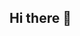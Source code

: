 ## Hi there 👋

<!--
**2020wb86593/2020wb86593** is a ✨ _special_ ✨ repository because its `README.md` (this file) appears on your GitHub profile.

Here are some ideas to get you started:

- 🔭 I’m currently working on AWS
- 🌱 I’m currently learning DevOps Practices
- 👯 I’m looking to collaborate on open source projects
- 🤔 I’m looking for help with don't know
- 💬 Ask me about nothing
- 📫 How to reach me: not needed
- 😄 Pronouns: She/her
- ⚡ Fun fact: i'm scared of dogs
-->
